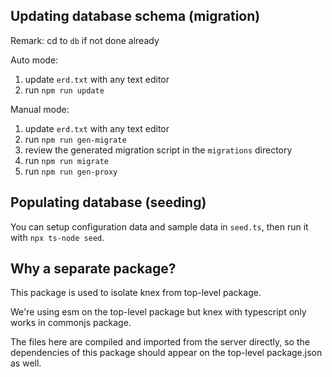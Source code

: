 ## Updating database schema (migration)

Remark: cd to `db` if not done already

Auto mode:

1. update `erd.txt` with any text editor
2. run `npm run update`

Manual mode:

1. update `erd.txt` with any text editor
2. run `npm run gen-migrate`
3. review the generated migration script in the `migrations` directory
4. run `npm run migrate`
5. run `npm run gen-proxy`

## Populating database (seeding)

You can setup configuration data and sample data in `seed.ts`, then run it with `npx ts-node seed`.

## Why a separate package?

This package is used to isolate knex from top-level package.

We're using esm on the top-level package but knex with typescript only works in commonjs package.

The files here are compiled and imported from the server directly, so the dependencies of this package should appear on the top-level package.json as well.
